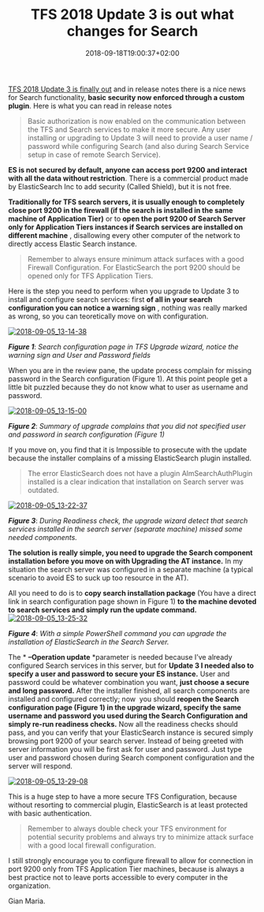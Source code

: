 ﻿---
title: "TFS 2018 Update 3 is out what changes for Search"
description: ""
date: 2018-09-18T19:00:37+02:00
draft: false
tags: [searching,Tfs]
categories: [Tfs]
---
[TFS 2018 Update 3 is finally out](https://docs.microsoft.com/en-us/visualstudio/releasenotes/tfs2018-update3) and in release notes there is a nice news for Search functionality, **basic security now enforced through a custom plugin**. Here is what you can read in release notes

> Basic authorization is now enabled on the communication between the TFS and Search services to make it more secure. Any user installing or upgrading to Update 3 will need to provide a user name / password while configuring Search (and also during Search Service setup in case of remote Search Service).

 **ES is not secured by default, anyone can access port 9200 and interact with all the data without restriction**. There is a commercial product made by ElasticSearch Inc to add security (Called Shield), but it is not free.

 **Traditionally for TFS search servers, it is usually enough to completely close port 9200 in the firewall (if the search is installed in the same machine of Application Tier)** or to  **open the port 9200 of Search Server only for Application Tiers instances if Search services are installed on different machine** , disallowing every other computer of the network to directly access Elastic Search instance.

> Remember to always ensure minimum attack surfaces with a good Firewall Configuration. For ElasticSearch the port 9200 should be opened only for TFS Application Tiers.

Here is the step you need to perform when you upgrade to Update 3 to install and configure search services: first  **of all in your search configuration you can notice a warning sign** , nothing was really marked as wrong, so you can teoretically move on with configuration.

[![2018-09-05_13-14-38](https://www.codewrecks.com/blog/wp-content/uploads/2018/09/2018-09-05_13-14-38_thumb.jpg "2018-09-05_13-14-38")](https://www.codewrecks.com/blog/wp-content/uploads/2018/09/2018-09-05_13-14-38.jpg)

 ***Figure 1***: *Search configuration page in TFS Upgrade wizard, notice the warning sign and User and Password fields*

When you are in the review pane, the update process complain for missing password in the Search configuration (Figure 1). At this point people get a little bit puzzled because they do not know what to user as username and password.

[![2018-09-05_13-15-00](https://www.codewrecks.com/blog/wp-content/uploads/2018/09/2018-09-05_13-15-00_thumb.jpg "2018-09-05_13-15-00")](https://www.codewrecks.com/blog/wp-content/uploads/2018/09/2018-09-05_13-15-00.jpg)

 ***Figure 2***: *Summary of upgrade complains that you did not specified user and password in search configuration (Figure 1)*

If you move on, you find that it is Impossible to prosecute with the update because the installer complains of a missing ElasticSearch plugin installed.

> The error ElasticSearch does not have a plugin AlmSearchAuthPlugin installed is a clear indication that installation on Search server was outdated.

[![2018-09-05_13-22-37](https://www.codewrecks.com/blog/wp-content/uploads/2018/09/2018-09-05_13-22-37_thumb.jpg "2018-09-05_13-22-37")](https://www.codewrecks.com/blog/wp-content/uploads/2018/09/2018-09-05_13-22-37.jpg)

 ***Figure 3***: *During Readiness check, the upgrade wizard detect that search services installed in the search server (separate machine) missed some needed components.*

 **The solution is really simple, you need to upgrade the Search component installation before you move on with Upgrading the AT instance.** In my situation the search server was configured in a separate machine (a typical scenario to avoid ES to suck up too resource in the AT).

All you need to do is to **copy search installation package** (You have a direct link in search configuration page shown in Figure 1)  **to the machine devoted to search services and simply run the update command.** [![2018-09-05_13-25-32](https://www.codewrecks.com/blog/wp-content/uploads/2018/09/2018-09-05_13-25-32_thumb.jpg "2018-09-05_13-25-32")](https://www.codewrecks.com/blog/wp-content/uploads/2018/09/2018-09-05_13-25-32.jpg)

 ***Figure 4***: *With a simple PowerShell command you can upgrade the installation of ElasticSearch in the Search Server.*

The * **–Operation update** *parameter is needed because I’ve already configured Search services in this server, but for  **Update 3 I needed also to specify a user and password to secure your ES instance.** User and password could be whatever combination you want,  **just choose a secure and long password.** After the installer finished, all search components are installed and configured correctly; now  you should  **reopen the Search configuration page (Figure 1) in the upgrade wizard, specify the same username and password you used during the Search Configuration and simply re-run readiness checks.** Now all the readiness checks should pass, and you can verify that your ElasticSearch instance is secured simply browsing port 9200 of your search server. Instead of being greeted with server information you will be first ask for user and password. Just type user and password chosen during Search component configuration and the server will respond.

[![2018-09-05_13-29-08](https://www.codewrecks.com/blog/wp-content/uploads/2018/09/2018-09-05_13-29-08_thumb.jpg "2018-09-05_13-29-08")](https://www.codewrecks.com/blog/wp-content/uploads/2018/09/2018-09-05_13-29-08.jpg)

This is a huge step to have a more secure TFS Configuration, because without resorting to commercial plugin, ElasticSearch is at least protected with basic authentication.

> Remember to always double check your TFS environment for potential security problems and always try to minimize attack surface with a good local firewall configuration.

I still strongly encourage you to configure firewall to allow for connection in port 9200 only from TFS Application Tier machines, because is always a best practice not to leave ports accessible to every computer in the organization.

Gian Maria.
